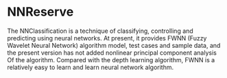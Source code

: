 # NNReserve
The NNClassification is a technique of classifying, controlling and predicting using neural networks. At present, it provides FWNN (Fuzzy Wavelet Neural Network) algorithm model, test cases and sample data, and the present version has not added nonlinear principal component analysis Of the algorithm. Compared with the depth learning algorithm, FWNN is a relatively easy to learn and learn neural network algorithm.
